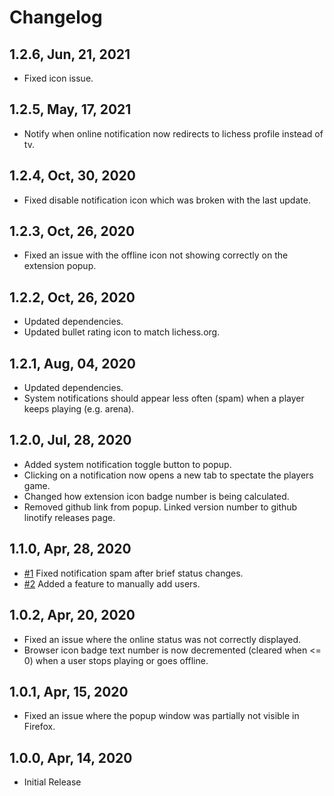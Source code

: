 # Changelog

## 1.2.6, Jun, 21, 2021

- Fixed icon issue.

## 1.2.5, May, 17, 2021

- Notify when online notification now redirects to lichess profile instead of tv.

## 1.2.4, Oct, 30, 2020

- Fixed disable notification icon which was broken with the last update.

## 1.2.3, Oct, 26, 2020

- Fixed an issue with the offline icon not showing correctly on the extension popup.

## 1.2.2, Oct, 26, 2020

- Updated dependencies.
- Updated bullet rating icon to match lichess.org.

## 1.2.1, Aug, 04, 2020

- Updated dependencies.
- System notifications should appear less often (spam) when a player keeps playing (e.g. arena).

## 1.2.0, Jul, 28, 2020

- Added system notification toggle button to popup.
- Clicking on a notification now opens a new tab to spectate the players game.
- Changed how extension icon badge number is being calculated.
- Removed github link from popup. Linked version number to github linotify releases page.

## 1.1.0, Apr, 28, 2020

- [#1](https://github.com/mpunkenhofer/linotify/issues/1) Fixed notification spam after brief status changes.
- [#2](https://github.com/mpunkenhofer/linotify/issues/2) Added a feature to manually add users.

## 1.0.2, Apr, 20, 2020

- Fixed an issue where the online status was not correctly displayed.
- Browser icon badge text number is now decremented (cleared when <= 0) when a user stops playing or goes offline.  

## 1.0.1, Apr, 15, 2020

- Fixed an issue where the popup window was partially not visible in Firefox.

## 1.0.0, Apr, 14, 2020

- Initial Release
